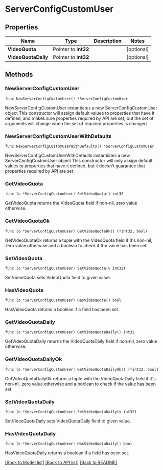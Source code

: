# ServerConfigCustomUser

## Properties

Name | Type | Description | Notes
------------ | ------------- | ------------- | -------------
**VideoQuota** | Pointer to **int32** |  | [optional] 
**VideoQuotaDaily** | Pointer to **int32** |  | [optional] 

## Methods

### NewServerConfigCustomUser

`func NewServerConfigCustomUser() *ServerConfigCustomUser`

NewServerConfigCustomUser instantiates a new ServerConfigCustomUser object
This constructor will assign default values to properties that have it defined,
and makes sure properties required by API are set, but the set of arguments
will change when the set of required properties is changed

### NewServerConfigCustomUserWithDefaults

`func NewServerConfigCustomUserWithDefaults() *ServerConfigCustomUser`

NewServerConfigCustomUserWithDefaults instantiates a new ServerConfigCustomUser object
This constructor will only assign default values to properties that have it defined,
but it doesn't guarantee that properties required by API are set

### GetVideoQuota

`func (o *ServerConfigCustomUser) GetVideoQuota() int32`

GetVideoQuota returns the VideoQuota field if non-nil, zero value otherwise.

### GetVideoQuotaOk

`func (o *ServerConfigCustomUser) GetVideoQuotaOk() (*int32, bool)`

GetVideoQuotaOk returns a tuple with the VideoQuota field if it's non-nil, zero value otherwise
and a boolean to check if the value has been set.

### SetVideoQuota

`func (o *ServerConfigCustomUser) SetVideoQuota(v int32)`

SetVideoQuota sets VideoQuota field to given value.

### HasVideoQuota

`func (o *ServerConfigCustomUser) HasVideoQuota() bool`

HasVideoQuota returns a boolean if a field has been set.

### GetVideoQuotaDaily

`func (o *ServerConfigCustomUser) GetVideoQuotaDaily() int32`

GetVideoQuotaDaily returns the VideoQuotaDaily field if non-nil, zero value otherwise.

### GetVideoQuotaDailyOk

`func (o *ServerConfigCustomUser) GetVideoQuotaDailyOk() (*int32, bool)`

GetVideoQuotaDailyOk returns a tuple with the VideoQuotaDaily field if it's non-nil, zero value otherwise
and a boolean to check if the value has been set.

### SetVideoQuotaDaily

`func (o *ServerConfigCustomUser) SetVideoQuotaDaily(v int32)`

SetVideoQuotaDaily sets VideoQuotaDaily field to given value.

### HasVideoQuotaDaily

`func (o *ServerConfigCustomUser) HasVideoQuotaDaily() bool`

HasVideoQuotaDaily returns a boolean if a field has been set.


[[Back to Model list]](../README.md#documentation-for-models) [[Back to API list]](../README.md#documentation-for-api-endpoints) [[Back to README]](../README.md)



